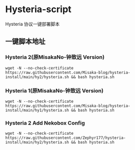 # Hysteria-script

Hysteria 协议一键部署脚本

## 一键脚本地址

### Hysteria 2(原MisakaNo-钟致远 Version)

```shell
wget -N --no-check-certificate https://raw.githubusercontent.com/Misaka-blog/hysteria-install/main/hy2/hysteria.sh && bash hysteria.sh
```

### Hysteria 1(原MisakaNo-钟致远 Version)

```shell
wget -N --no-check-certificate https://raw.githubusercontent.com/Misaka-blog/hysteria-install/main/hy1/hysteria.sh && bash hysteria.sh
```
### Hysteria 2 Add Nekobox Config

```shell
wget -N --no-check-certificate https://raw.githubusercontent.com/Zephyr177/hysteria-install/main/hy2/hysteria.sh && bash hysteria.sh
```
